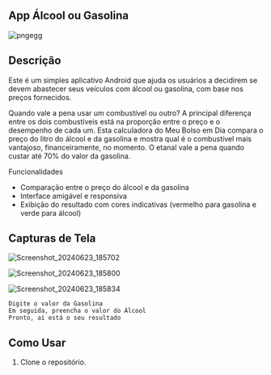 ## App Álcool ou Gasolina

![pngegg](https://github.com/Cecilia-ma19/App-Alcool-Ou-Gasolina/assets/116919255/a172ec00-71a6-4d78-aa9b-caa7072bccea)

## Descrição
Este é um simples aplicativo Android que ajuda os usuários a decidirem se devem abastecer seus veículos com álcool ou gasolina, com base nos preços fornecidos.

Quando vale a pena usar um combustível ou outro?
A principal diferença entre os dois combustíveis está na proporção entre o preço e o desempenho de cada um. Esta calculadora do Meu Bolso em Dia compara o preço do litro do álcool e da gasolina e mostra qual é o combustível mais vantajoso, financeiramente, no momento.
O etanal vale a pena quando custar até 70% do valor da gasolina.

Funcionalidades
- Comparação entre o preço do álcool e da gasolina
- Interface amigável e responsiva
- Exibição do resultado com cores indicativas (vermelho para gasolina e verde para álcool)

## Capturas de Tela

![Screenshot_20240623_185702](https://github.com/Cecilia-ma19/App-Alcool-Ou-Gasolina/assets/116919255/9f11bfa7-7671-47cc-acde-83f9021d431d)

![Screenshot_20240623_185800](https://github.com/Cecilia-ma19/App-Alcool-Ou-Gasolina/assets/116919255/9caddfa9-55d0-4050-bdde-ded93661a550)

![Screenshot_20240623_185834](https://github.com/Cecilia-ma19/App-Alcool-Ou-Gasolina/assets/116919255/e1414a42-1fd2-4f01-ba0d-4cc2281fe075)


    Digite o valor da Gasolina
    Em seguida, preencha o valor do Álcool
    Pronto, aí está o seu resultado


## Como Usar
1. Clone o repositório.
   
